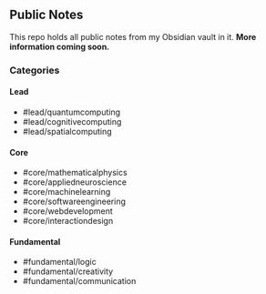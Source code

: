 ## Public Notes

This repo holds all public notes from my Obsidian vault in it. **More information coming soon.**

### Categories

#### Lead

- #lead/quantumcomputing
- #lead/cognitivecomputing
- #lead/spatialcomputing

#### Core

- #core/mathematicalphysics
- #core/appliedneuroscience
- #core/machinelearning
- #core/softwareengineering
- #core/webdevelopment
- #core/interactiondesign

#### Fundamental

- #fundamental/logic
- #fundamental/creativity
- #fundamental/communication
